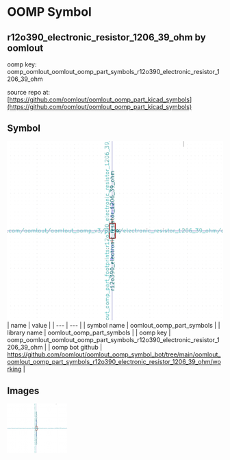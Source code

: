 # OOMP Symbol  
## r12o390_electronic_resistor_1206_39_ohm  by oomlout  
  
oomp key: oomp_oomlout_oomlout_oomp_part_symbols_r12o390_electronic_resistor_1206_39_ohm  
  
source repo at: [https://github.com/oomlout/oomlout_oomp_part_kicad_symbols](https://github.com/oomlout/oomlout_oomp_part_kicad_symbols)  
## Symbol  
  
[![working.png](working_600.png)](working.png)  
| name | value | 
| --- | --- | 
| symbol name | oomlout_oomp_part_symbols | 
| library name | oomlout_oomp_part_symbols | 
| oomp key | oomp_oomlout_oomlout_oomp_part_symbols_r12o390_electronic_resistor_1206_39_ohm | 
| oomp bot github | https://github.com/oomlout/oomlout_oomp_symbol_bot/tree/main/oomlout_oomlout_oomp_part_symbols_r12o390_electronic_resistor_1206_39_ohm/working | 
## Images  
  
[![working.png](working_140.png)](working.png)  
